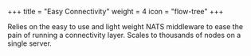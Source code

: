 +++
title = "Easy Connectivity"
weight = 4
icon = "flow-tree"
+++

Relies on the easy to use and light weight NATS middleware to ease the pain of running a connectivity layer.  Scales to thousands of nodes on a single server.

